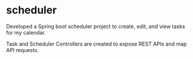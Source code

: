 # scheduler
Developed a Spring boot scheduler project to create, edit, and view tasks for my calendar.

Task and Scheduler Controllers are created to expose REST APIs and map API requests.


